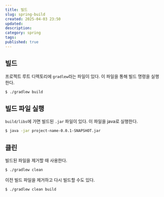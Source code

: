 ```yaml
---
title: 빌드
slug: spring-build
created: 2025-04-03 23:50
updated:
description:
category: spring
tags:
published: true
---
```


## 빌드

프로젝트 루트 디렉토리에 `gradlew`라는 파일이 있다.
이 파일을 통해 빌드 명령을 실행한다.

```bash
$ ./gradlew build
```

## 빌드 파일 실행

`build/libs`에 가면 빌드된 `.jar` 파일이 있다.
이 파일을 java로 실행한다.

```bash
$ java -jar project-name-0.0.1-SNAPSHOT.jar
```

## 클린

빌드된 파일을 제거할 때 사용한다.

```bash
$ ./gradlew clean
```

이전 빌드 파일을 제거하고 다시 빌드할 수도 있다.

```bash
$ ./gradlew clean build
```
